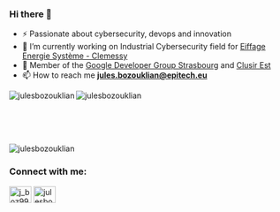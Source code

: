 ### Hi there 👋 

- ⚡ Passionate about cybersecurity, devops and innovation
- 🔭 I’m currently working on Industrial Cybersecurity field for <a href="https://www.clemessy.com/industries-du-futur/cybersecurite-des-systemes-industriels">Eiffage Energie Système - Clemessy</a>
- 🌱 Member of the <a href="https://gdgstrasbourg.fr/">Google Developer Group Strasbourg</a> and <a href="http://clusir-est.org/public/Bienvenue.html">Clusir Est</a>
- 📫 How to reach me **jules.bozouklian@epitech.eu**

<p><img align="left" src="https://github-readme-stats.vercel.app/api?username=julesbozouklian&&count_private=true&show_icons=true&theme=tokyonight" alt="julesbozouklian" /></p>

<p><img align="center" src="https://github-readme-stats.vercel.app/api/top-langs/?username=julesbozouklian&&count_private=true&theme=tokyonight" alt="julesbozouklian" /></p>

<br/><br/><br/>
<p align="left"> <img src="https://komarev.com/ghpvc/?username=julesbozouklian&label=Profile%20views&color=0e75b6&style=flat" alt="julesbozouklian" /> </p>

<h3 align="left">Connect with me:</h3>
<p align="left">
<a href="https://twitter.com/j_boz99" target="blank"><img align="center" src="https://raw.githubusercontent.com/rahuldkjain/github-profile-readme-generator/master/src/images/icons/Social/twitter.svg" alt="j_boz99" height="30" width="40" /></a>
<a href="https://linkedin.com/in/jules-bozouklian" target="blank"><img align="center" src="https://raw.githubusercontent.com/rahuldkjain/github-profile-readme-generator/master/src/images/icons/Social/linked-in-alt.svg" alt="julesbozouklian" height="30" width="40" /></a>
</p>


